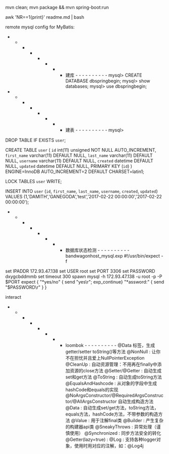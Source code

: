 mvn clean; mvn package && mvn spring-boot:run

awk 'NR==1{print}' readme.md  | bash


remote mysql config for MyBatis:

- - - - - - - - 建库 - - - - - - - - - - 
mysql> CREATE DATABASE dbspringbegin;
mysql> show databases;
mysql> use dbspringbegin;

- - - - - - - - 建表 - - - - - - - - - - 
mysql> 

DROP TABLE IF EXISTS `user`;

CREATE TABLE `user` (
`id` int(11) unsigned NOT NULL AUTO_INCREMENT,
`first_name` varchar(11) DEFAULT NULL,
`last_name` varchar(11) DEFAULT NULL,
`username` varchar(11) DEFAULT NULL,
`created` datetime DEFAULT NULL,
`updated` datetime DEFAULT NULL,
PRIMARY KEY (`id`)
) ENGINE=InnoDB AUTO_INCREMENT=2 DEFAULT CHARSET=latin1;

LOCK TABLES `user` WRITE;

INSERT INTO `user` (`id`, `first_name`, `last_name`, `username`, `created`, `updated`)
VALUES
(1,'DAMITH','GANEGODA','test','2017-02-22 00:00:00','2017-02-22 00:00:00');


- - - - - - - - 数据库状态检测 - - - - - - - - - - 
bandwagonhost_mysql.exp
#!/usr/bin/expect -f

set IPADDR 	172.93.47.138
set USER 	root
set PORT	3306
set PASSWORD	dxygcbddmmb
set timeout 	300
spawn mysql -h 172.93.47.138 -u root -p -P $PORT
expect {
    "*yes/no" { send "yes\r"; exp_continue}
    "*assword:" { send "$PASSWORD\r" }
}

interact


- - - - - - - - loombok - - - - - - - - - - 
@Data 标签，生成getter/setter toString()等方法 
@NonNull : 让你不在担忧并且爱上NullPointerException 
@CleanUp : 自动资源管理：不用再在finally中添加资源的close方法 
@Setter/@Getter : 自动生成set和get方法 
@ToString : 自动生成toString方法 
@EqualsAndHashcode : 从对象的字段中生成hashCode和equals的实现 
@NoArgsConstructor/@RequiredArgsConstructor/@AllArgsConstructor 
自动生成构造方法 
@Data : 自动生成set/get方法，toString方法，equals方法，hashCode方法，不带参数的构造方法 
@Value : 用于注解final类 
@Builder : 产生复杂的构建器api类 
@SneakyThrows : 异常处理（谨慎使用） 
@Synchronized : 同步方法安全的转化 
@Getter(lazy=true) : 
@Log : 支持各种logger对象，使用时用对应的注解，如：@Log4j
